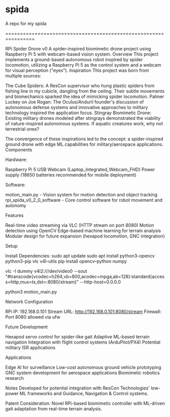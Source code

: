 # spida
A repo for my spida

================================================================

RPi Spider Drone v0
A spider-inspired biomimetic drone project using Raspberry Pi 5 with webcam-based vision system.
Overview
This project implements a ground-based autonomous robot inspired by spider locomotion, utilizing a Raspberry Pi 5 as the control system and a webcam for visual perception ("eyes").
Inspiration
This project was born from multiple sources:

The Cube Spiders: A ResCon supervisor who hung plastic spiders from fishing line in my cubicle, dangling from the ceiling. Their subtle movements and biomechanics sparked the idea of mimicking spider locomotion.
Palmer Luckey on Joe Rogan: The Oculus/Anduril founder's discussion of autonomous defense systems and innovative approaches to military technology inspired the application focus.
Stingray Biomimetic Drone: Existing military drones modeled after stingrays demonstrated the viability of nature-inspired autonomous systems. If aquatic creatures work, why not terrestrial ones?

The convergence of these inspirations led to the concept: a spider-inspired ground drone with edge ML capabilities for military/aerospace applications.
Components

Hardware:

Raspberry Pi 5
USB Webcam (Laptop_Integrated_Webcam_FHD)
Power supply (18650 batteries recommended for mobile deployment)


Software:

motion_main.py - Vision system for motion detection and object tracking
rpi_spida_v0_2_0_software - Core control software for robot movement and autonomy



Features

Real-time video streaming via VLC (HTTP stream on port 8080)
Motion detection using OpenCV
Edge-based machine learning for terrain analysis
Modular design for future expansion (hexapod locomotion, GNC integration)

Setup

Install Dependencies:
sudo apt update
sudo apt install python3-opencv python3-pip vlc v4l-utils
pip install opencv-python numpy

vlc -I dummy v4l2:///dev/video0 --sout "#transcode{vcodec=h264,vb=800,acodec=mpga,ab=128}:standard{access=http,mux=ts,dst=:8080/stream}" --http-host=0.0.0.0

python3 motion_main.py


Network Configuration

RPi IP: 192.168.0.101
Stream URL: http://192.168.0.101:8080/stream
Firewall: Port 8080 allowed via ufw

Future Development

Hexapod servo control for spider-like gait
Adaptive ML-based terrain navigation
Integration with flight control systems (ArduPilot/PX4)
Potential military ISR applications

Applications

Edge AI for surveillance
Low-cost autonomous ground vehicle prototyping
GNC system development for aerospace applications
Biomimetic robotics research

Notes
Developed for potential integration with ResCon Technologies' low-power ML frameworks and Guidance, Navigation & Control systems.

Patent Consideration: Novel RPi-based biomimetic controller with ML-driven gait adaptation from real-time terrain analysis.
